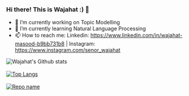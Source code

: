 ### Hi there! This is Wajahat :) 👋

<!--
**wajix0078/wajix0078** is a ✨ _special_ ✨ repository because its `README.md` (this file) appears on your GitHub profile.
Here are some ideas to get you started:


- 👯 I’m looking to collaborate on ...
- 🤔 I’m looking for help with new language models
- 💬 Ask me about ...

- 😄 Pronouns: ...
- ⚡ Fun fact: ...

-->
- 🔭 I’m currently working on Topic Modelling
- 🌱 I’m currently learning Natural Language Processing
- 📫 How to reach me: Linkedin: https://www.linkedin.com/in/wajahat-masood-b9bb731b8 | Instagram: https://www.instagram.com/senor_wajahat 

![Wajahat's Github stats](https://github-readme-stats.vercel.app/api?username=wajix0078&theme=highcontrast&show_icons=true&count_private=true)\
\
[![Top Langs](https://github-readme-stats.vercel.app/api/top-langs/?username=wajix0078&layout=compact&hide=html,php)](https://github.com/anuraghazra/github-readme-stats)\
\
[![Repo name](https://github-readme-stats.vercel.app/api/pin/?username=wajix0078&repo=Machine-learning&show_owner=true)](https://github.com/yourusername/repo-name)

